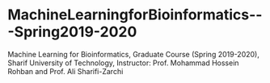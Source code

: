 # MachineLearningforBioinformatics---Spring2019-2020
Machine Learning for Bioinformatics, Graduate Course (Spring 2019-2020), Sharif University of Technology, Instructor: Prof.  ‪Mohammad Hossein Rohban and Prof. ‪Ali Sharifi-Zarchi‬
